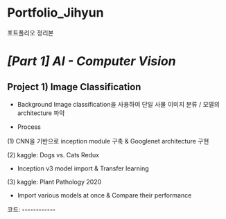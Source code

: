 # Portfolio_Jihyun
포트폴리오 정리본


# _[Part 1] AI - Computer Vision_

## **Project 1) Image Classification**

* Background
Image classification을 사용하여 단일 사물 이미지 분류 / 모델의 architecture 파악

* Process

(1) CNN을 기반으로 inception module 구축 & Googlenet architecture 구현

(2) kaggle: Dogs vs. Cats Redux
   - Inception v3 model import & Transfer learning
   
(3) kaggle: Plant Pathology 2020
  - Import various models at once & Compare their performance
  
 코드: ------------
 
 
 





